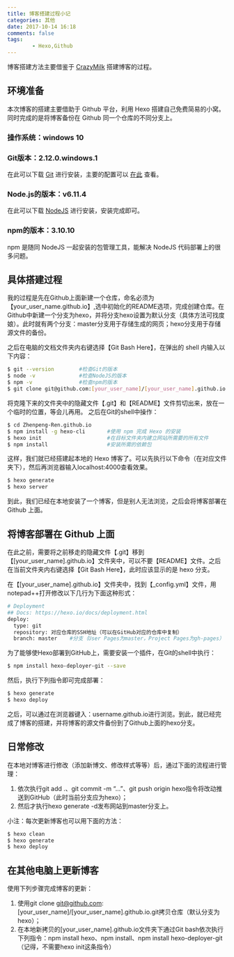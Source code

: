 ```yaml
---
title: 博客搭建过程小记
categories: 其他
date: 2017-10-14 16:18
comments: false
tags:
        - Hexo,Github
---
```

博客搭建方法主要借鉴于 [CrazyMilk](http://crazymilk.github.io/2015/12/28/GitHub-Pages-Hexo%E6%90%AD%E5%BB%BA%E5%8D%9A%E5%AE%A2/#more) 搭建博客的过程。



## 环境准备

本次博客的搭建主要借助于 Github 平台，利用 Hexo 搭建自己免费简易的小窝。同时完成的是将博客备份在 Github 同一个仓库的不同分支上。

### 操作系统：windows 10

### Git版本：2.12.0.windows.1

在此可以下载 [Git](https://git-scm.com/book/zh/v2/%E8%B5%B7%E6%AD%A5-%E5%AE%89%E8%A3%85-Git) 进行安装，主要的配置可以 [在此](https://segmentfault.com/a/1190000002645623) 查看。

### Node.js的版本：v6.11.4

在此可以下载 [NodeJS](https://nodejs.org/en/) 进行安装，安装完成即可。

### npm的版本：3.10.10

 npm 是随同 NodeJS 一起安装的包管理工具，能解决 NodeJS 代码部署上的很多问题。



## 具体搭建过程

我的过程是先在Github上面新建一个仓库，命名必须为【your_user_name.github.io】,选中初始化的README选项，完成创建仓库。在Github中新建一个分支为hexo，并将分支hexo设置为默认分支（具体方法可找度娘）。此时就有两个分支：master分支用于存储生成的网页；hexo分支用于存储源文件的备份。

之后在电脑的文档文件夹内右键选择【Git Bash Here】，在弹出的 shell 内输入以下内容：

``` bash
$ git --version        #检查Git的版本
$ node -v              #检查NodeJS的版本
$ npm -v               #检查npm的版本
$ git clone git@github.com:[your_user_name]/[your_user_name].github.io.git
```

将克隆下来的文件夹中的隐藏文件【.git】和【README】文件剪切出来，放在一个临时的位置，等会儿再用。
之后在Git的shell中操作：

``` bash
$ cd Zhenpeng-Ren.github.io
$ npm install -g hexo-cli       #使用 npm 完成 Hexo 的安装
$ hexo init                     #在目标文件夹内建立网站所需要的所有文件
$ npm install                   #安装所需的依赖包
```

这样，我们就已经搭建起本地的 Hexo 博客了。可以先执行以下命令（在对应文件夹下），然后再浏览器输入localhost:4000查看效果。

``` bash
$ hexo generate
$ hexo server
```

到此，我们已经在本地安装了一个博客，但是别人无法浏览，之后会将博客部署在 Github 上面。



## 将博客部署在 Github 上面

在此之前，需要将之前移走的隐藏文件【.git】移到【[your_user_name].github.io】文件夹中，可以不要【README】文件。之后在当前文件夹内右键选择【Git Bash Here】，此时应该显示的是 hexo 分支。

在【[your_user_name].github.io】文件夹中，找到【_config.yml】文件，用notepad++打开修改以下几行为下面这种形式：

``` bash
# Deployment
## Docs: https://hexo.io/docs/deployment.html
deploy:
  type: git
  repository: 对应仓库的SSH地址（可以在GitHub对应的仓库中复制）
  branch: master    #分支（User Pages为master，Project Pages为gh-pages）
```

为了能够使Hexo部署到GitHub上，需要安装一个插件，在Git的shell中执行：

``` bash
$ npm install hexo-deployer-git --save
```

然后，执行下列指令即可完成部署：

``` bash
$ hexo generate
$ hexo deploy
```

之后，可以通过在浏览器键入：username.github.io进行浏览。到此，就已经完成了博客的搭建，并将博客的源文件备份到了Github上面的hexo分支。


## 日常修改

在本地对博客进行修改（添加新博文、修改样式等等）后，通过下面的流程进行管理：

1. 依次执行git add .、git commit -m “…”、git push origin hexo指令将改动推送到GitHub（此时当前分支应为hexo）；
2. 然后才执行hexo generate -d发布网站到master分支上。

小注：每次更新博客也可以用下面的方法：

``` bash
$ hexo clean
$ hexo generate
$ hexo deploy
```



## 在其他电脑上更新博客

使用下列步骤完成博客的更新：

1. 使用git clone git@github.com:[your_user_name]/[your_user_name].github.io.git拷贝仓库（默认分支为hexo）；
2. 在本地新拷贝的[your_user_name].github.io文件夹下通过Git bash依次执行下列指令：npm install hexo、npm install、npm install hexo-deployer-git（记得，不需要hexo init这条指令）
